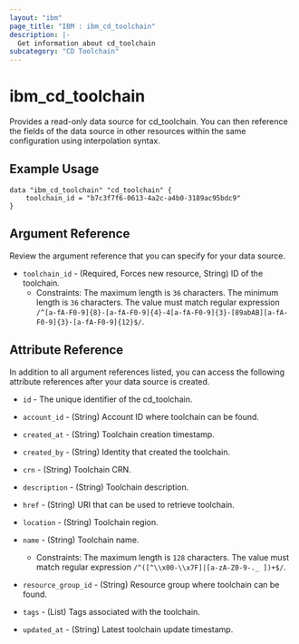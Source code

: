 ```yaml
---
layout: "ibm"
page_title: "IBM : ibm_cd_toolchain"
description: |-
  Get information about cd_toolchain
subcategory: "CD Toolchain"
---
```


# ibm_cd_toolchain

Provides a read-only data source for cd_toolchain. You can then reference the fields of the data source in other resources within the same configuration using interpolation syntax.

## Example Usage

```hcl
data "ibm_cd_toolchain" "cd_toolchain" {
	toolchain_id = "b7c3f7f6-0613-4a2c-a4b0-3189ac95bdc9"
}
```

## Argument Reference

Review the argument reference that you can specify for your data source.

* `toolchain_id` - (Required, Forces new resource, String) ID of the toolchain.
  * Constraints: The maximum length is `36` characters. The minimum length is `36` characters. The value must match regular expression `/^[a-fA-F0-9]{8}-[a-fA-F0-9]{4}-4[a-fA-F0-9]{3}-[89abAB][a-fA-F0-9]{3}-[a-fA-F0-9]{12}$/`.

## Attribute Reference

In addition to all argument references listed, you can access the following attribute references after your data source is created.

* `id` - The unique identifier of the cd_toolchain.
* `account_id` - (String) Account ID where toolchain can be found.

* `created_at` - (String) Toolchain creation timestamp.

* `created_by` - (String) Identity that created the toolchain.

* `crn` - (String) Toolchain CRN.

* `description` - (String) Toolchain description.

* `href` - (String) URI that can be used to retrieve toolchain.

* `location` - (String) Toolchain region.

* `name` - (String) Toolchain name.
  * Constraints: The maximum length is `128` characters. The value must match regular expression `/^([^\\x00-\\x7F]|[a-zA-Z0-9-._ ])+$/`.

* `resource_group_id` - (String) Resource group where toolchain can be found.

* `tags` - (List) Tags associated with the toolchain.

* `updated_at` - (String) Latest toolchain update timestamp.

